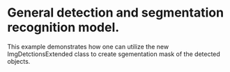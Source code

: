 General detection and segmentation recognition model.
================

This example demonstrates how one can utilize the new ImgDetctionsExtended class to create sgementation mask of the detected objects. 
